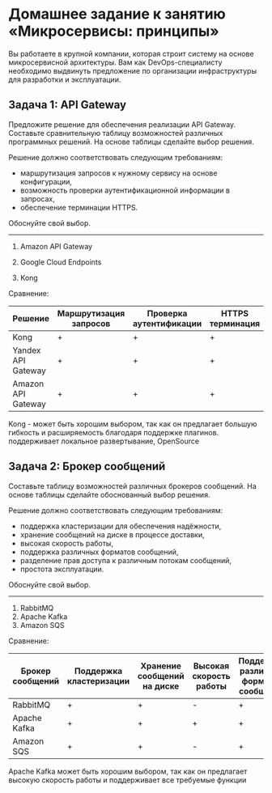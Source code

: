 # Домашнее задание к занятию «Микросервисы: принципы»

Вы работаете в крупной компании, которая строит систему на основе микросервисной архитектуры.
Вам как DevOps-специалисту необходимо выдвинуть предложение по организации инфраструктуры для разработки и эксплуатации.

## Задача 1: API Gateway 

Предложите решение для обеспечения реализации API Gateway. Составьте сравнительную таблицу возможностей различных программных решений. На основе таблицы сделайте выбор решения.

Решение должно соответствовать следующим требованиям:
- маршрутизация запросов к нужному сервису на основе конфигурации,
- возможность проверки аутентификационной информации в запросах,
- обеспечение терминации HTTPS.

Обоснуйте свой выбор.

---

1. Amazon API Gateway

2. Google Cloud Endpoints

3. Kong

Сравнение:

|Решение|Маршрутизация запросов|Проверка аутентификации|HTTPS терминация|
|-------|----------------------|-----------------------|----------------|
|Kong|+|+|+|
|Yandex API Gateway|+|+|+|
|Amazon API Gateway|+|+|+|

Kong - может быть хорошим выбором, так как он предлагает большую гибкость и расширяемость благодаря поддержке плагинов. поддерживает локальное развертывание, OpenSource

## Задача 2: Брокер сообщений

Составьте таблицу возможностей различных брокеров сообщений. На основе таблицы сделайте обоснованный выбор решения.

Решение должно соответствовать следующим требованиям:
- поддержка кластеризации для обеспечения надёжности,
- хранение сообщений на диске в процессе доставки,
- высокая скорость работы,
- поддержка различных форматов сообщений,
- разделение прав доступа к различным потокам сообщений,
- простота эксплуатации.

Обоснуйте свой выбор.

--- 

1. RabbitMQ
2. Apache Kafka
3. Amazon SQS

Сравнение:

|Брокер сообщений|Поддержка кластеризации|Хранение сообщений на диске|Высокая скорость работы|Поддержка различных форматов сообщений|Разделение прав доступа|Простота эксплуатации|
|----------------|-----------------------|---------------------------|-----------------------|--------------------------------------|-----------------------|---------------------|
|RabbitMQ|+|+|-|+|+|+|
|Apache Kafka|+|+|+|+|+|-|
|Amazon SQS|+|+|-|+|+|+|


Apache Kafka может быть хорошим выбором, так как он предлагает высокую скорость работы и поддерживает все требуемые функции
